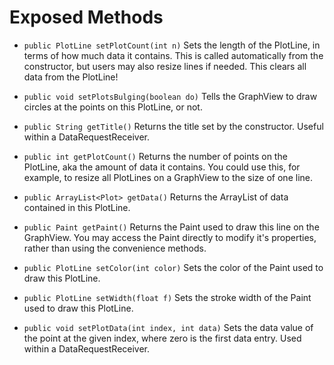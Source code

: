 # Exposed Methods #

  * `public PlotLine setPlotCount(int n)` Sets the length of the PlotLine, in terms of how much data it contains. This is called automatically from the constructor, but users may also resize lines if needed. This clears all data from the PlotLine!

  * `public void setPlotsBulging(boolean do)` Tells the GraphView to draw circles at the points on this PlotLine, or not.

  * `public String getTitle()` Returns the title set by the constructor. Useful within a DataRequestReceiver.

  * `public int getPlotCount()` Returns the number of points on the PlotLine, aka the amount of data it contains. You could use this, for example, to resize all PlotLines on a GraphView to the size of one line.

  * `public ArrayList<Plot> getData()` Returns the ArrayList of data contained in this PlotLine.

  * `public Paint getPaint()` Returns the Paint used to draw this line on the GraphView. You may access the Paint directly to modify it's properties, rather than using the convenience methods.

  * `public PlotLine setColor(int color)` Sets the color of the Paint used to draw this PlotLine.

  * `public PlotLine setWidth(float f)` Sets the stroke width of the Paint used to draw this PlotLine.

  * `public void setPlotData(int index, int data)` Sets the data value of the point at the given index, where zero is the first data entry. Used within a DataRequestReceiver.